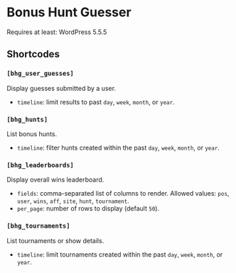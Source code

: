 # Bonus Hunt Guesser

Requires at least: WordPress 5.5.5

## Shortcodes

### `[bhg_user_guesses]`
Display guesses submitted by a user.

- `timeline`: limit results to past `day`, `week`, `month`, or `year`.

### `[bhg_hunts]`
List bonus hunts.

- `timeline`: filter hunts created within the past `day`, `week`, `month`, or `year`.

### `[bhg_leaderboards]`
Display overall wins leaderboard.

- `fields`: comma-separated list of columns to render. Allowed values: `pos`, `user`, `wins`, `aff`, `site`, `hunt`, `tournament`.
- `per_page`: number of rows to display (default `50`).

### `[bhg_tournaments]`
List tournaments or show details.

- `timeline`: limit tournaments created within the past `day`, `week`, `month`, or `year`.

